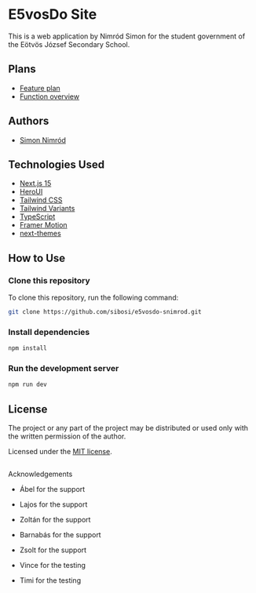 # E5vosDo Site

This is a web application by Nimród Simon for the student government of the Eötvös József Secondary School.

## Plans

- [Feature plan](https://github.com/users/sibosi/projects/3)
- [Function overview](https://miro.com/app/board/uXjVLCVqNv8=/?share_link_id=134031378556)

## Authors

- [Simon Nimród](https://www.github.com/sibosi)

## Technologies Used

- [Next.js 15](https://nextjs.org/docs/getting-started)
- [HeroUI](https://www.heroui.com/)
- [Tailwind CSS](https://tailwindcss.com/)
- [Tailwind Variants](https://tailwind-variants.org)
- [TypeScript](https://www.typescriptlang.org/)
- [Framer Motion](https://www.framer.com/motion/)
- [next-themes](https://github.com/pacocoursey/next-themes)

## How to Use

### Clone this repository

To clone this repository, run the following command:

```bash
git clone https://github.com/sibosi/e5vosdo-snimrod.git
```

### Install dependencies

```bash
npm install
```

### Run the development server

```bash
npm run dev
```

## License

The project or any part of the project may be distributed or used only with the written permission of the author.

Licensed under the [MIT license](https://github.com/heroui-inc/next-app-template/blob/main/LICENSE).

##

Acknowledgements

- Ábel for the support

- Lajos for the support

- Zoltán for the support

- Barnabás for the support

- Zsolt for the support

- Vince for the testing

- Timi for the testing
